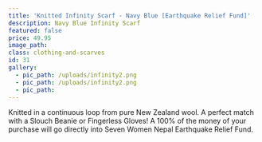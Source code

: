 ```yaml
---
title: 'Knitted Infinity Scarf - Navy Blue [Earthquake Relief Fund]'
description: Navy Blue Infinity Scarf
featured: false
price: 49.95
image_path:
class: clothing-and-scarves
id: 31
gallery:
  - pic_path: /uploads/infinity2.png
  - pic_path: /uploads/infinity2.png
  - pic_path:
---
```



Knitted in a continuous loop from pure New Zealand wool. A perfect match with a Slouch Beanie or Fingerless Gloves! A 100% of the money of your purchase will go directly into Seven Women Nepal Earthquake Relief Fund.
